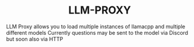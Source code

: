 <h1 align="center">LLM-PROXY</h1>

LLM Proxy allows you to load multiple instances of llamacpp and multiple different models
Currently questions may be sent to the model via Discord but soon also via HTTP

